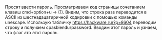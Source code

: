 Просят ввести пароль. 
Просматриваем код страницы сочетанием клавиш cmd+option+u -> (1).
Видим, что строка pass переводится в ASCII из шестнадацатиричной кодировки с помощью команды unescape.
Использую табличку https://hackware.ru/?p=8604 переводим строку и получаем cpasbiendurpassword.
Вводим этот пароль и узнаем, что флаг это этот пароль.
